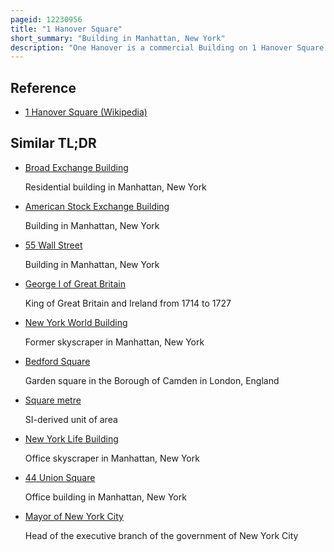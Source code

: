 ```yaml
---
pageid: 12230956
title: "1 Hanover Square"
short_summary: "Building in Manhattan, New York"
description: "One Hanover is a commercial Building on 1 Hanover Square in the southwestern Edge of the Square in lower Manhattan financial District new York City. It was the Site of the first Cotton Futures Exchange in the united states the new York Cotton Exchange."
---
```


## Reference

- [1 Hanover Square (Wikipedia)](https://en.wikipedia.org/?curid=12230956)

## Similar TL;DR

- [Broad Exchange Building](/tldr/en/broad-exchange-building)

  Residential building in Manhattan, New York

- [American Stock Exchange Building](/tldr/en/american-stock-exchange-building)

  Building in Manhattan, New York

- [55 Wall Street](/tldr/en/55-wall-street)

  Building in Manhattan, New York

- [George I of Great Britain](/tldr/en/george-i-of-great-britain)

  King of Great Britain and Ireland from 1714 to 1727

- [New York World Building](/tldr/en/new-york-world-building)

  Former skyscraper in Manhattan, New York

- [Bedford Square](/tldr/en/bedford-square)

  Garden square in the Borough of Camden in London, England

- [Square metre](/tldr/en/square-metre)

  SI-derived unit of area

- [New York Life Building](/tldr/en/new-york-life-building)

  Office skyscraper in Manhattan, New York

- [44 Union Square](/tldr/en/44-union-square)

  Office building in Manhattan, New York

- [Mayor of New York City](/tldr/en/mayor-of-new-york-city)

  Head of the executive branch of the government of New York City
